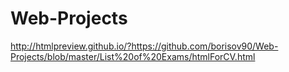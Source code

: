 Web-Projects
============
http://htmlpreview.github.io/?https://github.com/borisov90/Web-Projects/blob/master/List%20of%20Exams/htmlForCV.html
